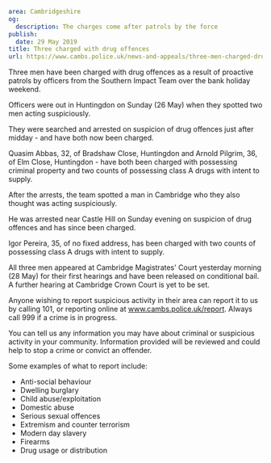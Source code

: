 ```yaml
area: Cambridgeshire
og:
  description: The charges come after patrols by the force
publish:
  date: 29 May 2019
title: Three charged with drug offences
url: https://www.cambs.police.uk/news-and-appeals/three-men-charged-drug-offences-huntingdon-cambridge
```

Three men have been charged with drug offences as a result of proactive patrols by officers from the Southern Impact Team over the bank holiday weekend.

Officers were out in Huntingdon on Sunday (26 May) when they spotted two men acting suspiciously.

They were searched and arrested on suspicion of drug offences just after midday - and have both now been charged.

Quasim Abbas, 32, of Bradshaw Close, Huntingdon and Arnold Pilgrim, 36, of Elm Close, Huntingdon - have both been charged with possessing criminal property and two counts of possessing class A drugs with intent to supply.

After the arrests, the team spotted a man in Cambridge who they also thought was acting suspiciously.

He was arrested near Castle Hill on Sunday evening on suspicion of drug offences and has since been charged.

Igor Pereira, 35, of no fixed address, has been charged with two counts of possessing class A drugs with intent to supply.

All three men appeared at Cambridge Magistrates' Court yesterday morning (28 May) for their first hearings and have been released on conditional bail. A further hearing at Cambridge Crown Court is yet to be set.

Anyone wishing to report suspicious activity in their area can report it to us by calling 101, or reporting online at www.cambs.police.uk/report. Always call 999 if a crime is in progress.

You can tell us any information you may have about criminal or suspicious activity in your community. Information provided will be reviewed and could help to stop a crime or convict an offender.

Some examples of what to report include:

 * Anti-social behaviour
 * Dwelling burglary
 * Child abuse/exploitation
 * Domestic abuse
 * Serious sexual offences
 * Extremism and counter terrorism
 * Modern day slavery
 * Firearms
 * Drug usage or distribution
